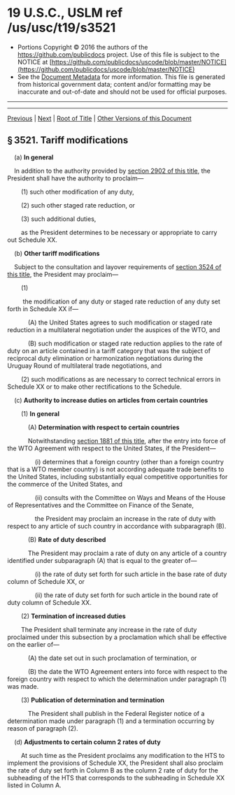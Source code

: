 ---
---

# 19 U.S.C., USLM ref /us/usc/t19/s3521

* Portions Copyright © 2016 the authors of the https://github.com/publicdocs project.
  Use of this file is subject to the NOTICE at [https://github.com/publicdocs/uscode/blob/master/NOTICE](https://github.com/publicdocs/uscode/blob/master/NOTICE)
* See the [Document Metadata](././../../../../../..//README.md) for more information.
  This file is generated from historical government data; content and/or formatting may be inaccurate and out-of-date and should not be used for official purposes.

----------
----------

[Previous](./../../../../../..//us/usc/t19/ch22/schI/ptB/m__us_usc_t19_ch22_schI_ptB.md) | [Next](./../../../../../..//us/usc/t19/ch22/schI/ptB/m__us_usc_t19_s3522.md) | [Root of Title](./../../../../../../) | [Other Versions of this Document](https://publicdocs.github.io/go/links?ns=uslm&ref=%2Fus%2Fusc%2Ft19%2Fs3521)

## § 3521. Tariff modifications

    (a) __In general__ 

    In addition to the authority provided by [section 2902 of this title][/us/usc/t19/s2902], the President shall have the authority to proclaim—

        (1) such other modification of any duty,

        (2) such other staged rate reduction, or

        (3) such additional duties,

        as the President determines to be necessary or appropriate to carry out Schedule XX.

    (b) __Other tariff modifications__ 

    Subject to the consultation and layover requirements of [section 3524 of this title][/us/usc/t19/s3524], the President may proclaim—

        (1)

         the modification of any duty or staged rate reduction of any duty set forth in Schedule XX if—

            (A) the United States agrees to such modification or staged rate reduction in a multilateral negotiation under the auspices of the WTO, and

            (B) such modification or staged rate reduction applies to the rate of duty on an article contained in a tariff category that was the subject of reciprocal duty elimination or harmonization negotiations during the Uruguay Round of multilateral trade negotiations, and

        (2) such modifications as are necessary to correct technical errors in Schedule XX or to make other rectifications to the Schedule.

    (c) __Authority to increase duties on articles from certain countries__ 

        (1) __In general__ 

            (A) __Determination with respect to certain countries__ 

            Notwithstanding [section 1881 of this title][/us/usc/t19/s1881], after the entry into force of the WTO Agreement with respect to the United States, if the President—

                (i) determines that a foreign country (other than a foreign country that is a WTO member country) is not according adequate trade benefits to the United States, including substantially equal competitive opportunities for the commerce of the United States, and

                (ii) consults with the Committee on Ways and Means of the House of Representatives and the Committee on Finance of the Senate,

                the President may proclaim an increase in the rate of duty with respect to any article of such country in accordance with subparagraph (B).

            (B) __Rate of duty described__ 

            The President may proclaim a rate of duty on any article of a country identified under subparagraph (A) that is equal to the greater of—

                (i) the rate of duty set forth for such article in the base rate of duty column of Schedule XX, or

                (ii) the rate of duty set forth for such article in the bound rate of duty column of Schedule XX.

        (2) __Termination of increased duties__ 

        The President shall terminate any increase in the rate of duty proclaimed under this subsection by a proclamation which shall be effective on the earlier of—

            (A) the date set out in such proclamation of termination, or

            (B) the date the WTO Agreement enters into force with respect to the foreign country with respect to which the determination under paragraph (1) was made.

        (3) __Publication of determination and termination__ 

            The President shall publish in the Federal Register notice of a determination made under paragraph (1) and a termination occurring by reason of paragraph (2).

    (d) __Adjustments to certain column 2 rates of duty__ 

        At such time as the President proclaims any modification to the HTS to implement the provisions of Schedule XX, the President shall also proclaim the rate of duty set forth in Column B as the column 2 rate of duty for the subheading of the HTS that corresponds to the subheading in Schedule XX listed in Column A.

<table>

          <tr>

            <td> 

        Column A  </td>

            <td> 

        Column B  </td>

  </tr>

          <tr>

            <td> 

        Schedule XX

          subheading:  </td>

            <td> 

        Rate of duty for column 2 of the

          HTS:  </td>

  </tr>

          <tr>

            <td> 

        0201.10.50  </td>

            <td> 

        31.1%  </td>

  </tr>

          <tr>

            <td> 

        0201.20.80  </td>

            <td> 

        31.1%  </td>

  </tr>

          <tr>

            <td> 

        0201.30.80  </td>

            <td> 

        31.1%  </td>

  </tr>

          <tr>

            <td> 

        0202.10.50  </td>

            <td> 

        31.1%  </td>

  </tr>

          <tr>

            <td> 

        0202.20.80  </td>

            <td> 

        31.1%  </td>

  </tr>

          <tr>

            <td> 

        0202.30.80  </td>

            <td> 

        31.1%  </td>

  </tr>

          <tr>

            <td> 

        0401.30.25  </td>

            <td> 

        90.8¢/liter  </td>

  </tr>

          <tr>

            <td> 

        0401.30.75  </td>

            <td> 

        $1.936/kg  </td>

  </tr>

          <tr>

            <td> 

        0402.10.50  </td>

            <td> 

        $1.018/kg  </td>

  </tr>

          <tr>

            <td> 

        0402.21.25  </td>

            <td> 

        $1.018/kg  </td>

  </tr>

          <tr>

            <td> 

        0402.21.50  </td>

            <td> 

        $1.285/kg  </td>

  </tr>

          <tr>

            <td> 

        0402.21.90  </td>

            <td> 

        $1.831/kg  </td>

  </tr>

          <tr>

            <td> 

        0402.29.50  </td>

            <td> 

        $1.299/kg + 17.5%  </td>

  </tr>

          <tr>

            <td> 

        0402.91.60  </td>

            <td> 

        36.8¢/kg  </td>

  </tr>

          <tr>

            <td> 

        0402.99.50  </td>

            <td> 

        58.4¢/kg  </td>

  </tr>

          <tr>

            <td> 

        0402.99.90  </td>

            <td> 

        54.5¢/kg + 17.5%  </td>

  </tr>

          <tr>

            <td> 

        0403.10.50  </td>

            <td> 

        $1.217/kg + 20%  </td>

  </tr>

          <tr>

            <td> 

        0403.90.16  </td>

            <td> 

        90.8¢/liter  </td>

  </tr>

          <tr>

            <td> 

        0403.90.45  </td>

            <td> 

        $1.03/kg  </td>

  </tr>

          <tr>

            <td> 

        0403.90.55  </td>

            <td> 

        $1.285/kg  </td>

  </tr>

          <tr>

            <td> 

        0403.90.65  </td>

            <td> 

        $1.831/kg  </td>

  </tr>

          <tr>

            <td> 

        0403.90.78  </td>

            <td> 

        $1.936/kg  </td>

  </tr>

          <tr>

            <td> 

        0403.90.95  </td>

            <td> 

        $1.217/kg + 20%  </td>

  </tr>

          <tr>

            <td> 

        0404.10.11  </td>

            <td> 

        20%  </td>

  </tr>

          <tr>

            <td> 

        0404.10.15  </td>

            <td> 

        $1.217/kg + 10%  </td>

  </tr>

          <tr>

            <td> 

        0404.10.90  </td>

            <td> 

        $1.03/kg  </td>

  </tr>

          <tr>

            <td> 

        0404.90.30  </td>

            <td> 

        25%  </td>

  </tr>

          <tr>

            <td> 

        0404.90.50  </td>

            <td> 

        $1.399/kg + 10%  </td>

  </tr>

          <tr>

            <td> 

        0405.00.40  </td>

            <td> 

        $1.813/kg  </td>

  </tr>

          <tr>

            <td> 

        0405.00.90  </td>

            <td> 

        $2.194/kg + 10%  </td>

  </tr>

          <tr>

            <td> 

        0406.10.08  </td>

            <td> 

        $1.775/kg  </td>

  </tr>

          <tr>

            <td> 

        0406.10.18  </td>

            <td> 

        $2.67/kg  </td>

  </tr>

          <tr>

            <td> 

        0406.10.28  </td>

            <td> 

        $1.443/kg  </td>

  </tr>

          <tr>

            <td> 

        0406.10.38  </td>

            <td> 

        $1.241/kg  </td>

  </tr>

          <tr>

            <td> 

        0406.10.48  </td>

            <td> 

        $2.121/kg  </td>

  </tr>

          <tr>

            <td> 

        0406.10.58  </td>

            <td> 

        $2.525/kg  </td>

  </tr>

          <tr>

            <td> 

        0406.10.68  </td>

            <td> 

        $1.631/kg  </td>

  </tr>

          <tr>

            <td> 

        0406.10.78  </td>

            <td> 

        $1.328/kg  </td>

  </tr>

          <tr>

            <td> 

        0406.10.88  </td>

            <td> 

        $1.775/kg  </td>

  </tr>

          <tr>

            <td> 

        0406.20.28  </td>

            <td> 

        $2.67/kg  </td>

  </tr>

          <tr>

            <td> 

        0406.20.33  </td>

            <td> 

        $1.443/kg  </td>

  </tr>

          <tr>

            <td> 

        0406.20.39  </td>

            <td> 

        $1.241/kg  </td>

  </tr>

          <tr>

            <td> 

        0406.20.48  </td>

            <td> 

        $2.121/kg  </td>

  </tr>

          <tr>

            <td> 

        0406.20.53  </td>

            <td> 

        $2.525/kg  </td>

  </tr>

          <tr>

            <td> 

        0406.20.63  </td>

            <td> 

        $2.67/kg  </td>

  </tr>

          <tr>

            <td> 

        0406.20.67  </td>

            <td> 

        $1.443/kg  </td>

  </tr>

          <tr>

            <td> 

        0406.20.71  </td>

            <td> 

        $1.241/kg  </td>

  </tr>

          <tr>

            <td> 

        0406.20.75  </td>

            <td> 

        $2.121/kg  </td>

  </tr>

          <tr>

            <td> 

        0406.20.79  </td>

            <td> 

        $2.525/kg  </td>

  </tr>

          <tr>

            <td> 

        0406.20.83  </td>

            <td> 

        $1.631/kg  </td>

  </tr>

          <tr>

            <td> 

        0406.20.87  </td>

            <td> 

        $1.328/kg  </td>

  </tr>

          <tr>

            <td> 

        0406.20.91  </td>

            <td> 

        $1.775/kg  </td>

  </tr>

          <tr>

            <td> 

        0406.30.18  </td>

            <td> 

        $2.67/kg  </td>

  </tr>

          <tr>

            <td> 

        0406.30.28  </td>

            <td> 

        $1.443/kg  </td>

  </tr>

          <tr>

            <td> 

        0406.30.38  </td>

            <td> 

        $1.241/kg  </td>

  </tr>

          <tr>

            <td> 

        0406.30.48  </td>

            <td> 

        $2.121/kg  </td>

  </tr>

          <tr>

            <td> 

        0406.30.53  </td>

            <td> 

        $1.631/kg  </td>

  </tr>

          <tr>

            <td> 

        0406.30.63  </td>

            <td> 

        $2.67/kg  </td>

  </tr>

          <tr>

            <td> 

        0406.30.67  </td>

            <td> 

        $1.443/kg  </td>

  </tr>

          <tr>

            <td> 

        0406.30.71  </td>

            <td> 

        $1.241/kg  </td>

  </tr>

          <tr>

            <td> 

        0406.30.75  </td>

            <td> 

        $2.121/kg  </td>

  </tr>

          <tr>

            <td> 

        0406.30.79  </td>

            <td> 

        $2.525/kg  </td>

  </tr>

          <tr>

            <td> 

        0406.30.83  </td>

            <td> 

        $1.631/kg  </td>

  </tr>

          <tr>

            <td> 

        0406.30.87  </td>

            <td> 

        $1.328/kg  </td>

  </tr>

          <tr>

            <td> 

        0406.30.91  </td>

            <td> 

        $1.775/kg  </td>

  </tr>

          <tr>

            <td> 

        0406.40.70  </td>

            <td> 

        $2.67/kg  </td>

  </tr>

          <tr>

            <td> 

        0406.90.12  </td>

            <td> 

        $1.443/kg  </td>

  </tr>

          <tr>

            <td> 

        0406.90.18  </td>

            <td> 

        $2.121/kg  </td>

  </tr>

          <tr>

            <td> 

        0406.90.33  </td>

            <td> 

        $2.525/kg  </td>

  </tr>

          <tr>

            <td> 

        0406.90.38  </td>

            <td> 

        $2.525/kg  </td>

  </tr>

          <tr>

            <td> 

        0406.90.43  </td>

            <td> 

        $2.525/kg  </td>

  </tr>

          <tr>

            <td> 

        0406.90.48  </td>

            <td> 

        $2.208/kg  </td>

  </tr>

          <tr>

            <td> 

        0406.90.64  </td>

            <td> 

        $1.241/kg  </td>

  </tr>

          <tr>

            <td> 

        0406.90.68  </td>

            <td> 

        $2.525/kg  </td>

  </tr>

          <tr>

            <td> 

        0406.90.74  </td>

            <td> 

        $2.67/kg  </td>

  </tr>

          <tr>

            <td> 

        0406.90.78  </td>

            <td> 

        $1.443/kg  </td>

  </tr>

          <tr>

            <td> 

        0406.90.84  </td>

            <td> 

        $1.241/kg  </td>

  </tr>

          <tr>

            <td> 

        0406.90.88  </td>

            <td> 

        $2.121/kg  </td>

  </tr>

          <tr>

            <td> 

        0406.90.92  </td>

            <td> 

        $1.631/kg  </td>

  </tr>

          <tr>

            <td> 

        0406.90.94  </td>

            <td> 

        $1.328/kg  </td>

  </tr>

          <tr>

            <td> 

        0406.90.97  </td>

            <td> 

        $1.775/kg  </td>

  </tr>

          <tr>

            <td> 

        1202.10.80  </td>

            <td> 

        192.7%  </td>

  </tr>

          <tr>

            <td> 

        1202.20.80  </td>

            <td> 

        155%  </td>

  </tr>

          <tr>

            <td> 

        1517.90.60  </td>

            <td> 

        40.2¢/kg  </td>

  </tr>

          <tr>

            <td> 

        1701.11.50  </td>

            <td> 

        39.85¢/kg  </td>

  </tr>

          <tr>

            <td> 

        1701.12.10  </td>

            <td> 

        6.58170¢/kg less 0.0622005¢/kg for each degree under 100 degrees (and fractions of a degree in proportion) but not less than 5.031562¢/kg  </td>

  </tr>

          <tr>

            <td> 

        1701.12.50  </td>

            <td> 

        42.05¢/kg  </td>

  </tr>

          <tr>

            <td> 

        1701.91.10  </td>

            <td> 

        6.58170¢/kg less 0.0622005¢/kg for each degree under 100 degrees (and fractions of a degree in proportion) but not less than 5.031562¢/kg  </td>

  </tr>

          <tr>

            <td> 

        1701.91.30  </td>

            <td> 

        42.05¢/kg  </td>

  </tr>

          <tr>

            <td> 

        1701.91.48  </td>

            <td> 

        39.9¢/kg + 6%  </td>

  </tr>

          <tr>

            <td> 

        1701.91.58  </td>

            <td> 

        39.9¢/kg + 6%  </td>

  </tr>

          <tr>

            <td> 

        1701.99.10  </td>

            <td> 

        6.58170¢/kg less 0.0622005¢/kg for each degree under 100 degrees (and fractions of a degree in proportion) but not less than 5.031562¢/kg  </td>

  </tr>

          <tr>

            <td> 

        1701.99.50  </td>

            <td> 

        42.05¢/kg  </td>

  </tr>

          <tr>

            <td> 

        1702.20.28  </td>

            <td> 

        19.9¢/kg of total sugars + 6%  </td>

  </tr>

          <tr>

            <td> 

        1702.30.28  </td>

            <td> 

        19.9¢/kg of total sugars + 6%  </td>

  </tr>

          <tr>

            <td> 

        1702.40.28  </td>

            <td> 

        39.9¢/kg of total sugars + 6%  </td>

  </tr>

          <tr>

            <td> 

        1702.60.28  </td>

            <td> 

        39.9¢/kg of total sugars + 6%  </td>

  </tr>

          <tr>

            <td> 

        1702.90.10  </td>

            <td> 

        6.58170¢/kg of total sugars  </td>

  </tr>

          <tr>

            <td> 

        1702.90.20  </td>

            <td> 

        42.05¢/kg  </td>

  </tr>

          <tr>

            <td> 

        1702.90.58  </td>

            <td> 

        39.9¢/kg of total sugars + 6%  </td>

  </tr>

          <tr>

            <td> 

        1702.90.68  </td>

            <td> 

        39.9¢/kg + 6%  </td>

  </tr>

          <tr>

            <td> 

        1704.90.58  </td>

            <td> 

        47.4¢/kg + 12.2%  </td>

  </tr>

          <tr>

            <td> 

        1704.90.68  </td>

            <td> 

        47.4¢/kg + 12.2%  </td>

  </tr>

          <tr>

            <td> 

        1704.90.78  </td>

            <td> 

        47.4¢/kg + 12.2%  </td>

  </tr>

          <tr>

            <td> 

        1806.10.15  </td>

            <td> 

        25.5¢/kg  </td>

  </tr>

          <tr>

            <td> 

        1806.10.28  </td>

            <td> 

        39.5¢/kg  </td>

  </tr>

          <tr>

            <td> 

        1806.10.38  </td>

            <td> 

        39.5¢/kg  </td>

  </tr>

          <tr>

            <td> 

        1806.10.55  </td>

            <td> 

        39.5¢/kg  </td>

  </tr>

          <tr>

            <td> 

        1806.10.75  </td>

            <td> 

        39.5¢/kg  </td>

  </tr>

          <tr>

            <td> 

        1806.20.26  </td>

            <td> 

        43.8¢/kg + 5%  </td>

  </tr>

          <tr>

            <td> 

        1806.20.28  </td>

            <td> 

        62.1¢/kg + 5%  </td>

  </tr>

          <tr>

            <td> 

        1806.20.36  </td>

            <td> 

        43.8¢/kg + 5%  </td>

  </tr>

          <tr>

            <td> 

        1806.20.38  </td>

            <td> 

        62.1¢/kg + 5%  </td>

  </tr>

          <tr>

            <td> 

        1806.20.73  </td>

            <td> 

        35.9¢/kg + 10%  </td>

  </tr>

          <tr>

            <td> 

        1806.20.77  </td>

            <td> 

        35.9¢/kg + 10%  </td>

  </tr>

          <tr>

            <td> 

        1806.20.82  </td>

            <td> 

        43.8¢/kg + 10%  </td>

  </tr>

          <tr>

            <td> 

        1806.20.83  </td>

            <td> 

        62.1¢/kg + 10%  </td>

  </tr>

          <tr>

            <td> 

        1806.20.87  </td>

            <td> 

        43.8¢/kg + 10%  </td>

  </tr>

          <tr>

            <td> 

        1806.20.89  </td>

            <td> 

        62.1¢/kg + 10%  </td>

  </tr>

          <tr>

            <td> 

        1806.20.92  </td>

            <td> 

        43.8¢/kg + 10%  </td>

  </tr>

          <tr>

            <td> 

        1806.20.93  </td>

            <td> 

        62.1¢/kg + 10%  </td>

  </tr>

          <tr>

            <td> 

        1806.20.96  </td>

            <td> 

        43.8¢/kg + 10%  </td>

  </tr>

          <tr>

            <td> 

        1806.20.97  </td>

            <td> 

        62.1¢/kg + 10%  </td>

  </tr>

          <tr>

            <td> 

        1806.32.06  </td>

            <td> 

        43.8¢/kg + 5%  </td>

  </tr>

          <tr>

            <td> 

        1806.32.08  </td>

            <td> 

        62.1¢/kg + 5%  </td>

  </tr>

          <tr>

            <td> 

        1806.32.16  </td>

            <td> 

        43.8¢/kg + 5%  </td>

  </tr>

          <tr>

            <td> 

        1806.32.18  </td>

            <td> 

        62.1¢/kg + 5%  </td>

  </tr>

          <tr>

            <td> 

        1806.32.70  </td>

            <td> 

        43.8¢/kg + 7%  </td>

  </tr>

          <tr>

            <td> 

        1806.32.80  </td>

            <td> 

        62.1¢/kg + 7%  </td>

  </tr>

          <tr>

            <td> 

        1806.90.08  </td>

            <td> 

        43.8¢/kg + 7%  </td>

  </tr>

          <tr>

            <td> 

        1806.90.10  </td>

            <td> 

        62.1¢/kg + 7%  </td>

  </tr>

          <tr>

            <td> 

        1806.90.18  </td>

            <td> 

        43.8¢/kg + 7%  </td>

  </tr>

          <tr>

            <td> 

        1806.90.20  </td>

            <td> 

        62.1¢/kg + 7%  </td>

  </tr>

          <tr>

            <td> 

        1806.90.28  </td>

            <td> 

        43.8¢/kg + 7%  </td>

  </tr>

          <tr>

            <td> 

        1806.90.30  </td>

            <td> 

        62.1¢/kg + 7%  </td>

  </tr>

          <tr>

            <td> 

        1806.90.38  </td>

            <td> 

        43.8¢/kg + 7%  </td>

  </tr>

          <tr>

            <td> 

        1806.90.40  </td>

            <td> 

        62.1¢/kg + 7%  </td>

  </tr>

          <tr>

            <td> 

        1806.90.48  </td>

            <td> 

        43.8¢/kg + 7%  </td>

  </tr>

          <tr>

            <td> 

        1806.90.50  </td>

            <td> 

        62.1¢/kg + 7%  </td>

  </tr>

          <tr>

            <td> 

        1806.90.58  </td>

            <td> 

        43.8¢/kg + 7%  </td>

  </tr>

          <tr>

            <td> 

        1806.90.60  </td>

            <td> 

        62.1¢/kg + 7%  </td>

  </tr>

          <tr>

            <td> 

        1901.10.30  </td>

            <td> 

        $1.217/kg + 17.5%  </td>

  </tr>

          <tr>

            <td> 

        1901.10.40  </td>

            <td> 

        $1.217/kg + 17.5%  </td>

  </tr>

          <tr>

            <td> 

        1901.10.75  </td>

            <td> 

        $1.217/kg + 17.5%  </td>

  </tr>

          <tr>

            <td> 

        1901.10.85  </td>

            <td> 

        $1.217/kg + 17.5%  </td>

  </tr>

          <tr>

            <td> 

        1901.20.15  </td>

            <td> 

        49.8¢/kg + 10%  </td>

  </tr>

          <tr>

            <td> 

        1901.20.25  </td>

            <td> 

        49.8¢/kg + 10%  </td>

  </tr>

          <tr>

            <td> 

        1901.20.35  </td>

            <td> 

        49.8¢/kg + 10%  </td>

  </tr>

          <tr>

            <td> 

        1901.20.50  </td>

            <td> 

        49.8¢/kg + 10%  </td>

  </tr>

          <tr>

            <td> 

        1901.20.60  </td>

            <td> 

        49.8¢/kg + 10%  </td>

  </tr>

          <tr>

            <td> 

        1901.20.70  </td>

            <td> 

        49.8¢/kg + 10%  </td>

  </tr>

          <tr>

            <td> 

        1901.90.36  </td>

            <td> 

        $1.328/kg  </td>

  </tr>

          <tr>

            <td> 

        1901.90.42  </td>

            <td> 

        25%  </td>

  </tr>

          <tr>

            <td> 

        1901.90.44  </td>

            <td> 

        $1.217/kg + 16%  </td>

  </tr>

          <tr>

            <td> 

        1901.90.46  </td>

            <td> 

        25%  </td>

  </tr>

          <tr>

            <td> 

        1901.90.48  </td>

            <td> 

        $1.217/kg + 16%  </td>

  </tr>

          <tr>

            <td> 

        1901.90.54  </td>

            <td> 

        27.9¢/kg + 10%  </td>

  </tr>

          <tr>

            <td> 

        1901.90.58  </td>

            <td> 

        27.9¢/kg + 10%  </td>

  </tr>

          <tr>

            <td> 

        2008.11.15  </td>

            <td> 

        155%  </td>

  </tr>

          <tr>

            <td> 

        2008.11.35  </td>

            <td> 

        155%  </td>

  </tr>

          <tr>

            <td> 

        2008.11.60  </td>

            <td> 

        155%  </td>

  </tr>

          <tr>

            <td> 

        2101.10.38  </td>

            <td> 

        35.9¢/kg + 10%  </td>

  </tr>

          <tr>

            <td> 

        2101.10.48  </td>

            <td> 

        35.9¢/kg + 10%  </td>

  </tr>

          <tr>

            <td> 

        2101.10.58  </td>

            <td> 

        35.9¢/kg + 10%  </td>

  </tr>

          <tr>

            <td> 

        2101.20.38  </td>

            <td> 

        35.9¢/kg + 10%  </td>

  </tr>

          <tr>

            <td> 

        2101.20.48  </td>

            <td> 

        35.9¢/kg + 10%  </td>

  </tr>

          <tr>

            <td> 

        2101.20.58  </td>

            <td> 

        35.9¢/kg + 10%  </td>

  </tr>

          <tr>

            <td> 

        2103.90.78  </td>

            <td> 

        35.9¢/kg + 7.5%  </td>

  </tr>

          <tr>

            <td> 

        2105.00.20  </td>

            <td> 

        59¢/kg + 20%  </td>

  </tr>

          <tr>

            <td> 

        2105.00.40  </td>

            <td> 

        59¢/kg + 20%  </td>

  </tr>

          <tr>

            <td> 

        2106.90.02  </td>

            <td> 

        $1.014/kg  </td>

  </tr>

          <tr>

            <td> 

        2106.90.04  </td>

            <td> 

        $2.348/kg  </td>

  </tr>

          <tr>

            <td> 

        2106.90.08  </td>

            <td> 

        $2.348/kg  </td>

  </tr>

          <tr>

            <td> 

        2106.90.11  </td>

            <td> 

        6.58170¢/kg of total sugars  </td>

  </tr>

          <tr>

            <td> 

        2106.90.12  </td>

            <td> 

        42.05¢/kg  </td>

  </tr>

          <tr>

            <td> 

        2106.90.34  </td>

            <td> 

        82.8¢/kg + 10%  </td>

  </tr>

          <tr>

            <td> 

        2106.90.38  </td>

            <td> 

        82.8¢/kg + 10%  </td>

  </tr>

          <tr>

            <td> 

        2106.90.44  </td>

            <td> 

        82.8¢/kg + 10%  </td>

  </tr>

          <tr>

            <td> 

        2106.90.48  </td>

            <td> 

        82.8¢/kg + 10%  </td>

  </tr>

          <tr>

            <td> 

        2106.90.57  </td>

            <td> 

        33.9¢/kg + 10%  </td>

  </tr>

          <tr>

            <td> 

        2106.90.67  </td>

            <td> 

        33.9¢/kg + 10%  </td>

  </tr>

          <tr>

            <td> 

        2106.90.77  </td>

            <td> 

        33.9¢/kg + 10%  </td>

  </tr>

          <tr>

            <td> 

        2106.90.87  </td>

            <td> 

        33.9¢/kg + 10%  </td>

  </tr>

          <tr>

            <td> 

        2202.90.28  </td>

            <td> 

        27.6¢/liter + 17.5%  </td>

  </tr>

          <tr>

            <td> 

        2309.90.28  </td>

            <td> 

        94.6¢/kg + 7.5%  </td>

  </tr>

          <tr>

            <td> 

        2309.90.48  </td>

            <td> 

        94.6¢/kg + 7.5%  </td>

  </tr>

          <tr>

            <td> 

        2401.10.70  </td>

            <td> 

        85¢/kg  </td>

  </tr>

          <tr>

            <td> 

        2401.10.90  </td>

            <td> 

        85¢/kg  </td>

  </tr>

          <tr>

            <td> 

        2401.20.30  </td>

            <td> 

        $1.21/kg  </td>

  </tr>

          <tr>

            <td> 

        2401.20.45  </td>

            <td> 

        $1.15/kg  </td>

  </tr>

          <tr>

            <td> 

        2401.20.55  </td>

            <td> 

        $1.15/kg  </td>

  </tr>

          <tr>

            <td> 

        2801.30.20  </td>

            <td> 

        37%  </td>

  </tr>

          <tr>

            <td> 

        2805.30.00  </td>

            <td> 

        31.3%  </td>

  </tr>

          <tr>

            <td> 

        2805.40.00  </td>

            <td> 

        5.7%  </td>

  </tr>

          <tr>

            <td> 

        2811.19.10  </td>

            <td> 

        4.9%  </td>

  </tr>

          <tr>

            <td> 

        2818.10.20  </td>

            <td> 

        4.1%  </td>

  </tr>

          <tr>

            <td> 

        2822.00.00  </td>

            <td> 

        1.7%  </td>

  </tr>

          <tr>

            <td> 

        2827.39.20  </td>

            <td> 

        31.9%  </td>

  </tr>

          <tr>

            <td> 

        2833.11.50  </td>

            <td> 

        3.6%  </td>

  </tr>

          <tr>

            <td> 

        2833.27.00  </td>

            <td> 

        4.2%  </td>

  </tr>

          <tr>

            <td> 

        2836.40.20  </td>

            <td> 

        4.8%  </td>

  </tr>

          <tr>

            <td> 

        2836.60.00  </td>

            <td> 

        8.4%  </td>

  </tr>

          <tr>

            <td> 

        2837.20.10  </td>

            <td> 

        5.1%  </td>

  </tr>

          <tr>

            <td> 

        2840.11.00  </td>

            <td> 

        1.2%  </td>

  </tr>

          <tr>

            <td> 

        2840.19.00  </td>

            <td> 

        0.4%  </td>

  </tr>

          <tr>

            <td> 

        2849.20.20  </td>

            <td> 

        1.6%  </td>

  </tr>

          <tr>

            <td> 

        2903.15.00  </td>

            <td> 

        88%  </td>

  </tr>

          <tr>

            <td> 

        2903.16.00  </td>

            <td> 

        33.3%  </td>

  </tr>

          <tr>

            <td> 

        2903.30.05  </td>

            <td> 

        46.3%  </td>

  </tr>

          <tr>

            <td> 

        2906.11.00  </td>

            <td> 

        6.2%  </td>

  </tr>

          <tr>

            <td> 

        2907.12.00  </td>

            <td> 

        48.3%  </td>

  </tr>

          <tr>

            <td> 

        2909.11.00  </td>

            <td> 

        4%  </td>

  </tr>

          <tr>

            <td> 

        2912.11.00  </td>

            <td> 

        12.1%  </td>

  </tr>

          <tr>

            <td> 

        2916.15.10  </td>

            <td> 

        35.2%  </td>

  </tr>

          <tr>

            <td> 

        2916.19.30  </td>

            <td> 

        24.4%  </td>

  </tr>

          <tr>

            <td> 

        2923.20.20  </td>

            <td> 

        33.4%  </td>

  </tr>

          <tr>

            <td> 

        3213.90.00  </td>

            <td> 

        48.6%  </td>

  </tr>

          <tr>

            <td> 

        3307.10.20  </td>

            <td> 

        81.7%  </td>

  </tr>

          <tr>

            <td> 

        3307.49.00  </td>

            <td> 

        73.2%  </td>

  </tr>

          <tr>

            <td> 

        3403.11.20  </td>

            <td> 

        0.4%  </td>

  </tr>

          <tr>

            <td> 

        3403.19.10  </td>

            <td> 

        0.4%  </td>

  </tr>

          <tr>

            <td> 

        3506.10.10  </td>

            <td> 

        30.4%  </td>

  </tr>

          <tr>

            <td> 

        3603.00.30  </td>

            <td> 

        8.3%  </td>

  </tr>

          <tr>

            <td> 

        3603.00.90  </td>

            <td> 

        0.3%  </td>

  </tr>

          <tr>

            <td> 

        3604.10.00  </td>

            <td> 

        12.5%  </td>

  </tr>

          <tr>

            <td> 

        3606.90.30  </td>

            <td> 

        56.7%  </td>

  </tr>

          <tr>

            <td> 

        3706.10.30  </td>

            <td> 

        7%  </td>

  </tr>

          <tr>

            <td> 

        3807.00.00  </td>

            <td> 

        0.2%  </td>

  </tr>

          <tr>

            <td> 

        3823.90.33  </td>

            <td> 

        26.3%  </td>

  </tr>

          <tr>

            <td> 

        3904.61.00  </td>

            <td> 

        34.1%  </td>

  </tr>

          <tr>

            <td> 

        3916.90.10  </td>

            <td> 

        40.6%  </td>

  </tr>

          <tr>

            <td> 

        3920.51.50  </td>

            <td> 

        48.2%  </td>

  </tr>

          <tr>

            <td> 

        3920.59.80  </td>

            <td> 

        51.7%  </td>

  </tr>

          <tr>

            <td> 

        3926.90.65  </td>

            <td> 

        8.4%  </td>

  </tr>

          <tr>

            <td> 

        5201.00.18  </td>

            <td> 

        36.9¢/kg  </td>

  </tr>

          <tr>

            <td> 

        5201.00.28  </td>

            <td> 

        36.9¢/kg  </td>

  </tr>

          <tr>

            <td> 

        5201.00.38  </td>

            <td> 

        36.9¢/kg  </td>

  </tr>

          <tr>

            <td> 

        5201.00.80  </td>

            <td> 

        36.9¢/kg  </td>

  </tr>

          <tr>

            <td> 

        5202.99.30  </td>

            <td> 

        9.2¢/kg  </td>

  </tr>

          <tr>

            <td> 

        5203.00.30  </td>

            <td> 

        36.9¢/kg  </td>

  </tr>

        </table>

    (e) __Authority to consolidate subheadings and modify column 2 rates of duty for tariff simplification purposes__ 

        (1) __In general__ 

        Whenever the HTS column 1 general rates of duty for 2 or more 8-digit subheadings are at the same level and such subheadings are subordinate to a provision required by the International Convention on the Harmonized Commodity Description and Coding System, the President may proclaim, subject to the consultation and layover requirements of [section 3524 of this title][/us/usc/t19/s3524], that the goods described in such subheadings be provided for in a single 8-digit subheading of the HTS, and that—

            (A) the HTS column 1 general rate of duty for such single subheading be the column 1 general rate of duty common to all such subheadings, and

            (B) the HTS column 2 rate of duty for such single subheading be the highest column 2 rate of duty for such subheadings that is in effect on the day before the effective date of such proclamation.

        (2) __Same level of duty__ 

        The provisions of this subsection apply to subheadings described in paragraph (1) that have the same column 1 general rate of duty—

            (A) on December 8, 1994, or

            (B) after December 8, 1994, as a result of a staged reduction in such column 1 rates of duty.

([Pub. L. 103–465, title I][/us/pl/103/465/tI], § 111, Dec. 8, 1994, [108 Stat. 4819][/us/stat/108/4819].)

 __Effective Date__ 

[Pub. L. 103–465, title I][/us/pl/103/465/tI], § 116, Dec. 8, 1994, [108 Stat. 4828][/us/stat/108/4828], provided that:

>     “(a)  __In General__  __.—__ 

>     Except as provided in section 114(a) \[[108 Stat. 4827][/us/stat/108/4827]\] and subsection (b) of this section, this subtitle \[subtitle B (§§ 111–116) of title I of [Pub. L. 103–465][/us/pl/103/465], enacting this part and amending [section 1466 of this title][/us/usc/t19/s1466] and provisions set out as a note under [section 1466 of this title][/us/usc/t19/s1466]\] and the amendments made by this subtitle take effect on the date on which the WTO Agreement enters into force with respect to the United States \[Jan. 1, 1995\].

>     “(b)  __Section__  __115.—__ 

>     Section 115 \[enacting [section 3524 of this title][/us/usc/t19/s3524]\] takes effect on the date of the enactment of this Act \[Dec. 8, 1994\].”

 __Uruguay Round Agreements: Entry Into Force__ 

    The Uruguay Round Agreements, including the World Trade Organization Agreement and agreements annexed to that Agreement, as referred to in [section 3511(d) of this title][/us/usc/t19/s3511/d], entered into force with respect to the United States on Jan. 1, 1995. See note set out under [section 3511 of this title][/us/usc/t19/s3511].

----------

[Previous](./../../../../../..//us/usc/t19/ch22/schI/ptB/m__us_usc_t19_ch22_schI_ptB.md) | [Next](./../../../../../..//us/usc/t19/ch22/schI/ptB/m__us_usc_t19_s3522.md) | [Root of Title](./../../../../../../) | [Other Versions of this Document](https://publicdocs.github.io/go/links?ns=uslm&ref=%2Fus%2Fusc%2Ft19%2Fs3521)

----------
----------

[/us/usc/t19/s2902]: https://publicdocs.github.io/go/links?ns=uslm&ref=%2Fus%2Fusc%2Ft19%2Fs2902
[/us/usc/t19/s3524]: https://publicdocs.github.io/go/links?ns=uslm&ref=%2Fus%2Fusc%2Ft19%2Fs3524
[/us/usc/t19/s1881]: https://publicdocs.github.io/go/links?ns=uslm&ref=%2Fus%2Fusc%2Ft19%2Fs1881
[/us/usc/t19/s3524]: https://publicdocs.github.io/go/links?ns=uslm&ref=%2Fus%2Fusc%2Ft19%2Fs3524
[/us/pl/103/465/tI]: https://publicdocs.github.io/go/links?ns=uslm&ref=%2Fus%2Fpl%2F103%2F465%2FtI
[/us/stat/108/4819]: https://publicdocs.github.io/go/links?ns=uslm&ref=%2Fus%2Fstat%2F108%2F4819
[/us/pl/103/465/tI]: https://publicdocs.github.io/go/links?ns=uslm&ref=%2Fus%2Fpl%2F103%2F465%2FtI
[/us/stat/108/4828]: https://publicdocs.github.io/go/links?ns=uslm&ref=%2Fus%2Fstat%2F108%2F4828
[/us/stat/108/4827]: https://publicdocs.github.io/go/links?ns=uslm&ref=%2Fus%2Fstat%2F108%2F4827
[/us/pl/103/465]: https://publicdocs.github.io/go/links?ns=uslm&ref=%2Fus%2Fpl%2F103%2F465
[/us/usc/t19/s1466]: https://publicdocs.github.io/go/links?ns=uslm&ref=%2Fus%2Fusc%2Ft19%2Fs1466
[/us/usc/t19/s1466]: https://publicdocs.github.io/go/links?ns=uslm&ref=%2Fus%2Fusc%2Ft19%2Fs1466
[/us/usc/t19/s3524]: https://publicdocs.github.io/go/links?ns=uslm&ref=%2Fus%2Fusc%2Ft19%2Fs3524
[/us/usc/t19/s3511/d]: https://publicdocs.github.io/go/links?ns=uslm&ref=%2Fus%2Fusc%2Ft19%2Fs3511%2Fd
[/us/usc/t19/s3511]: https://publicdocs.github.io/go/links?ns=uslm&ref=%2Fus%2Fusc%2Ft19%2Fs3511


